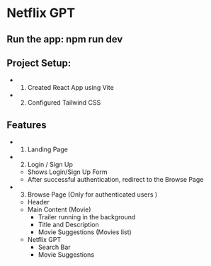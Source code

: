 # Netflix GPT

## Run the app: npm run dev

## Project Setup:
- 1. Created React App using Vite
- 2. Configured Tailwind CSS

## Features
- 1. Landing Page
- 2. Login / Sign Up
    - Shows Login/Sign Up Form
    - After successful authentication, redirect to the Browse Page    
- 3. Browse Page (Only for authenticated users )
    - Header
    - Main Content (Movie)
        - Trailer running in the background
        - Title and Description
        - Movie Suggestions (Movies list)
    - Netflix GPT
        - Search Bar
        - Movie Suggestions